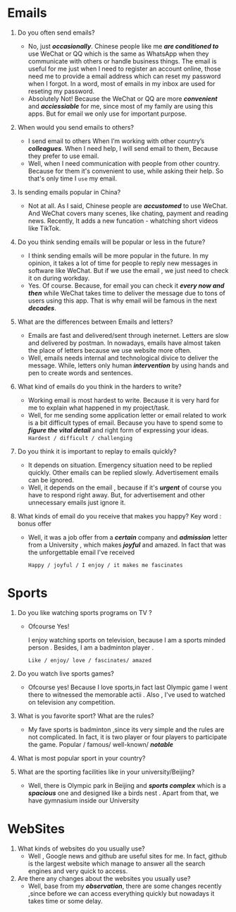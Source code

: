 # Emails

1. Do you often send emails?

   - No, just ***occasionally***. Chinese people like me ***are conditioned to*** use WeChat or QQ which is the same as WhatsApp when they communicate with others or handle business things. The email is useful for me just when I need to register an account online, those need me to provide a email address which can reset my password when I forgot. In a word, most of emails in my inbox are used for reseting my password.
   - Absolutely Not! Because the WeChat or QQ are more ***convenient*** and ***acciessiable*** for me, since most of my family are using this apps. But for email we only use for important purpose.

   

2. When would you send emails to others?

   - I send email to others When I’m working with other country’s ***colleagues***. When I need help, I will send email to them, Because they prefer to use email.
   - Well, when I need communication with people from other country. Because for them it's convenient to use, while asking their help. So that's only time I `use` my email.

3. Is sending emails popular in China?

   - Not at all. As I said, Chinese people are ***accustomed*** to use WeChat. And WeChat covers many scenes, like chating, payment and reading news. Recently, It adds a new funcation - whatching short videos like TikTok.

4. Do you think sending emails will be popular or less in the future?

   - I think sending emails will be more popular in the future. In my opinion, it takes a lot of time for people to reply new messages in software like WeChat. But if we use the email , we just need to check it on during workday. 
   - Yes. Of course. Because, for email you can check it ***every now and then*** while WeChat takes time to deliver the message due to tons of users using this app. That is why email wiil be famous in the next ***decades***.

5. What are the differences between Emails and letters?

   - Emails are fast and delivered/sent through ineternet. Letters are slow and delivered by postman. In nowadays, emails have almost taken the place of letters because we use website more often. 
   - Well, emails needs internal and technological divice to deliver the message. While, letters only human ***intervention*** by using hands and pen to create words and sentences.

6. What kind of emails do you think in the harders to write?

   - Working email is most hardest to write. Because it is very hard for me to explain what happened in my project/task.
   - Well, for me sending some application letter or email related to work is a bit difficult types of email. Because you have to spend some to ***figure the vital detail*** and right form of expressing your ideas.
     `Hardest / difficult / challenging `

7. Do you think it is important to replay to emails quickly?

   - It depends on situation. Emergency situation need to be replied quickly. Other emails can be replied slowly. Advertisement emails can be ignored.
   - Well, it depends on the email , because if it's ***urgent*** of course you have to respond right away. But, for advertisement and other unnecessary emails just ignore it.

8. What kinds of email do you receive that makes you happy?
   Key word : bonus offer

   - Well, it was a job offer from a ***certain*** company and  ***admission*** letter from a University , which makes ***joyful*** and amazed. In fact that was the unforgettable email I've received

     `Happy / joyful / I enjoy / it makes me fascinates `



# Sports

1. Do you like watching sports programs on TV ?

   - Ofcourse Yes!

     I enjoy watching sports on television, because I am a sports minded person . Besides, I am a badminton player .

     `Like / enjoy/ love / fascinates/ amazed `

2. Do you watch live sports games?

   - Ofcourse yes!
     Because I love sports,in fact last Olympic game I went there to witnessed the memorable actii . Also , I've used to watched on television any competition.

3. What is you favorite sport? What are the rules?

   - My fave sports is badminton ,since its very simple and the rules are not complicated. In fact, it is two player or four players to  participate the game.
     Popular / famous/ well-known/ ***notable*** 

4. What is most popular sport in your country?

5. What are the sporting facilities like in your university/Beijing?

   - Well, there is Olympic park in Beijing  and ***sports complex*** which is a ***spacious*** one and designed like a birds nest . Apart from that, we have gymnasium inside our University



# WebSites

1. What kinds of websites do you usually use?
   - Well , Google news and github are useful sites for me. In fact, github is the largest website  which manage to answer all the search engines and very quick to access.
2. Are there any changes about the websites you usually use?
   - Well, base from my ***observation***, there are some changes recently ,since before we can access everything quickly but nowadays it takes time or some delay. 